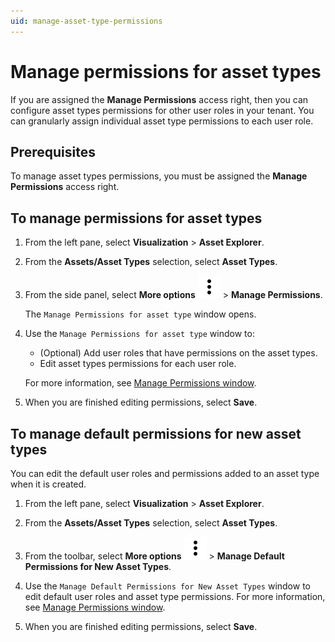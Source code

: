 ```yaml
---
uid: manage-asset-type-permissions
---
```


# Manage permissions for asset types

If you are assigned the **Manage Permissions** access right, then you can configure asset types permissions for other user roles in your tenant. You can granularly assign individual asset type permissions to each user role.

## Prerequisites

To manage asset types permissions, you must be assigned the **Manage Permissions** access right.

## To manage permissions for asset types

1. From the left pane, select **Visualization** > **Asset Explorer**.

1. From the **Assets/Asset Types** selection, select **Asset Types**.

1. From the side panel, select **More options** ![More options icon](../../../_icons/default/dots-vertical.svg) > **Manage Permissions**.  

    The `Manage Permissions for asset type` window opens.

1. Use the `Manage Permissions for asset type` window to:

    - (Optional) Add user roles that have permissions on the asset types.
    - Edit asset types permissions for each user role.

    For more information, see [Manage Permissions window](xref:permissions-management#manage-permissions-window).

1. When you are finished editing permissions, select **Save**.

## To manage default permissions for new asset types

You can edit the default user roles and permissions added to an asset type when it is created.

1. From the left pane, select **Visualization** > **Asset Explorer**.

1. From the **Assets/Asset Types** selection, select **Asset Types**.

1. From the toolbar, select **More options** ![More options icon](../../../_icons/default/dots-vertical.svg) > **Manage Default Permissions for New Asset Types**.

1. Use the `Manage Default Permissions for New Asset Types` window to edit default user roles and asset type permissions. For more information, see [Manage Permissions window](xref:permissions-management#manage-permissions-window).

1. When you are finished editing permissions, select **Save**.